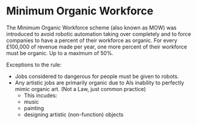 # Minimum Organic Workforce

The Minimum Organic Workforce scheme (also known as MOW) was introduced to avoid robotic automation taking over completely and to force companies to have a percent of their workforce as organic. For every £100,000 of revenue made per year, one more percent of their workforce must be organic. Up to a maximum of 50%.

Exceptions to the rule:

- Jobs considered to dangerous for people must be given to robots.
- Any artistic jobs are primarily organic due to AIs inability to perfectly mimic organic art. (Not a Law, just common practice)
  - This incudes:
  - music
  - painting
  - designing artistic (non-function) objects
